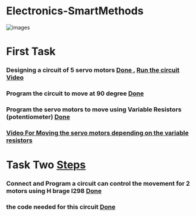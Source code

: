 # Electronics-SmartMethods
![images](https://user-images.githubusercontent.com/74243095/129967215-b4c9d955-a830-40f3-a590-098434d4a12b.jpg)
# First Task 
### Designing a circuit of 5 servo motors [Done ](https://github.com/khulud1998/Electronics-Engineering/blob/main/%20Design%20Five%20servo%20motors%20.pdf), [Run the circuit Video]()
### Program the circuit to move at 90 degree [Done]() 
### Program the servo motors to move using Variable Resistors (potentiometer) [Done ]()
### [Video For Moving the servo motors depending on the variable resistors ]()

# Task Two [Steps]()  
### Connect and Program a circuit can control the movement for 2 motors using H brage l298 [Done ]()
### the code needed for this circuit [Done ]()


